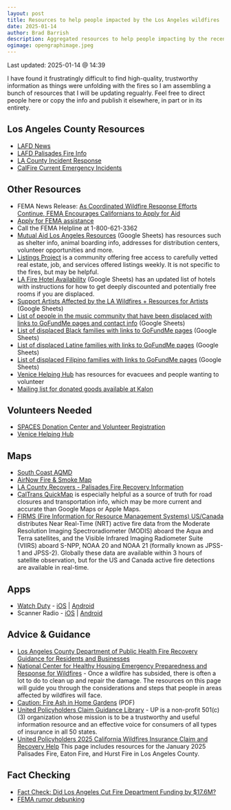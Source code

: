 ```yaml
---
layout: post
title: Resources to help people impacted by the Los Angeles wildfires
date: 2025-01-14
author: Brad Barrish
description: Aggregated resources to help people impacting by the recent wildfires in Los Angeles
ogimage: opengraphimage.jpeg
---
```

Last updated: 2025-01-14 @ 14:39

I have found it frustratingly difficult to find high-quality, trustworthy information as things were unfolding with the fires so I am assembling a bunch of resources that I will be updating regualrly. Feel free to direct people here or copy the info and publish it elsewhere, in part or in its entirety.

## Los Angeles County Resources
- [LAFD News](https://lafd.org/news)
- [LAFD Palisades Fire Info](https://lafd.org/news/palisades-fire-0)
- [LA County Incident Response](https://lacounty.gov/emergency/)
- [CalFire Current Emergency Incidents](https://www.fire.ca.gov/incidents)

## Other Resources
- FEMA News Release: [As Coordinated Wildfire Response Efforts Continue, FEMA Encourages Californians to Apply for Aid](https://www.fema.gov/press-release/20250112/coordinated-wildfire-response-efforts-continue-fema-encourages-californians)
- [Apply for FEMA assistance](http://www.disasterassistance.gov/)
- Call the FEMA Helpline at 1-800-621-3362
- [Mutual Aid Los Angeles Resources](https://docs.google.com/spreadsheets/d/1KMk34XY5dsvVJjAoD2mQUVHYU_Ib6COz6jcGH5uJWDY/edit?gid=0#gid=0) (Google Sheets) has resources such as shelter info, animal boarding info, addresses for distribution centers, volunteer opportunities and more.
- [Listings Project](https://www.listingsproject.com/) is a community offering free access to carefully vetted real estate, job, and services offered listings weekly. It is not specific to the fires, but may be helpful.
- [LA Fire Hotel Availability](https://docs.google.com/spreadsheets/u/1/d/1o3k8WKk06GsCmPfQYXUyV0NILEt_8jSTzHTk7eIQ4os/htmlview?usp=embed_facebook) (Google Sheets) has an updated list of hotels with instructions for how to get deeply discounted and potentially free rooms if you are displaced.
- [Support Artists Affected by the LA Wildfires + Resources for Artists](https://docs.google.com/spreadsheets/u/1/d/e/2PACX-1vSDTcPGrWIBUUGQIg2aRhL5mvhybhT1aVUaz7KuuqGORKS4LCYOOMJy0IW1WsR-JiVTe9SD5uwMLB-f/pubhtml?urp=gmail_link%23) (Google Sheets)
- [List of people in the music community that have been displaced with links to GoFundMe pages and contact info](https://docs.google.com/spreadsheets/d/1jyJ-NM2qP-iRk1LJ8l3dc7e0M3IhHlo3E7Agvo9JOAQ/htmlview?usp=sharing) (Google Sheets)
- [List of displaced Black families with links to GoFundMe pages](https://docs.google.com/spreadsheets/d/1pK5omSsD4KGhjEHCVgcVw-rd4FZP9haoijEx1mSAm5c/htmlview) (Google Sheets)
- [List of displaced Latine families with links to GoFundMe pages](https://docs.google.com/spreadsheets/d/1km3lEvdVY70P3875guzujp5xtoIFMr6jVZVxfpN3MeA/edit?gid=220233750#gid=220233750) (Google Sheets)
- [List of displaced Filipino families with links to GoFundMe pages](https://docs.google.com/spreadsheets/d/17hqZniTXSkz2xCXg06dLL3bV7NCnp-JROBPESwnjsgw/edit?gid=0#gid=0) (Google Sheets)
- [Venice Helping Hub](https://www.venicehelpinghub.com/) has resources for evacuees and people wanting to volunteer
- [Mailing list for donated goods available at Kalon](https://kalon.myflodesk.com/wildfire-donated-goods)

## Volunteers Needed
- [SPACES Donation Center and Volunteer Registration](https://docs.google.com/forms/d/e/1FAIpQLSdrQx2ihnbN5q1ScqGgh2hxjMsuGM1wF2YYCtFMQsFIJEtlFA/viewform)
- [Venice Helping Hub](https://www.venicehelpinghub.com/)

## Maps
- [South Coast AQMD](https://www.aqmd.gov/)
- [AirNow Fire & Smoke Map](https://fire.airnow.gov/)
- [LA County Recovers - Palisades Fire Recovery Information](https://recovery.lacounty.gov/palisades-fire/)
- [CalTrans QuickMap](https://quickmap.dot.ca.gov/) is especially helpful as a source of truth for road closures and transportation info, which may be more current and accurate than Google Maps or Apple Maps.
- [FIRMS (Fire Information for Resource Management Systems) US/Canada](https://firms.modaps.eosdis.nasa.gov/usfs/map/#d:24hrs;@-118.04,34.20,12.79z) distributes Near Real-Time (NRT) active fire data from the Moderate Resolution Imaging Spectroradiometer (MODIS) aboard the Aqua and Terra satellites, and the Visible Infrared Imaging Radiometer Suite (VIIRS) aboard S-NPP, NOAA 20 and NOAA 21 (formally known as JPSS-1 and JPSS-2). Globally these data are available within 3 hours of satellite observation, but for the US and Canada active fire detections are available in real-time.

## Apps
- [Watch Duty](https://watchduty.org) - [iOS](https://apps.apple.com/us/app/watch-duty-wildfire/id1574452924) | [Android](https://play.google.com/store/apps/details?id=org.watchduty.app)
- Scanner Radio - [iOS](https://apps.apple.com/us/app/police-scanner-radio-fire/id498405045) | [Android](https://play.google.com/store/apps/details?id=com.scannerradio&hl=en_US)

## Advice & Guidance
- [Los Angeles County Department of Public Health Fire Recovery Guidance for Residents and Businesses](http://www.publichealth.lacounty.gov/eh/safety/returning-home-after-fire.htm)
- [National Center for Healthy Housing Emergency Preparedness and Response for Wildfires](https://nchh.org/information-and-evidence/learn-about-healthy-housing/emergencies/wildfires/after-the-fire/) - Once a wildfire has subsided, there is often a lot to do to clean up and repair the damage. The resources on this page will guide you through the considerations and steps that people in areas affected by wildfires will face.
- [Caution: Fire Ash in Home Gardens](https://www.cdph.ca.gov/Programs/CCDPHP/DEODC/CDPH%20Document%20Library/FireAshHomeGardens.pdf) (PDF)
- [United Policyholders Claim Guidance Library](https://uphelp.org/claim-guidance-publications/) - UP is a non-profit 501(c) (3) organization whose mission is to be a trustworthy and useful information resource and an effective voice for consumers of all types of insurance in all 50 states.
- [United Policyholders 2025 California Wildfires Insurance Claim and Recovery Help](https://uphelp.org/disaster-recovery-help/2025cawildfires/) This page includes resources for the January 2025 Palisades Fire, Eaton Fire, and Hurst Fire in Los Angeles County.

## Fact Checking
- [Fact Check: Did Los Angeles Cut Fire Department Funding by $17.6M?](https://www.newsweek.com/fact-check-did-los-angeles-cut-fire-department-funding-2011568)
- [FEMA rumor debunking](https://www.fema.gov/disaster/recover/rumor-response#:~:text=Rumor%3A%20FEMA%20will%20take%20my,of%20your%20property%20or%20land.)

